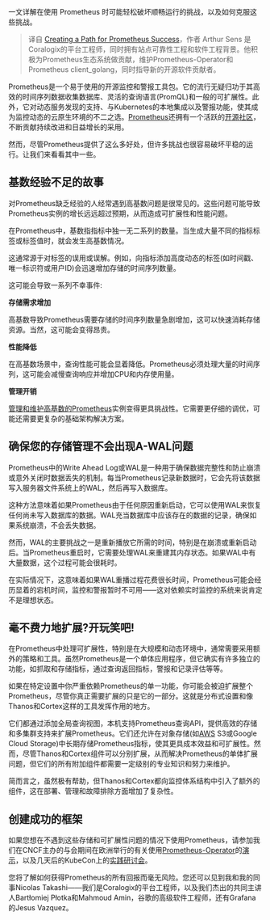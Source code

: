 <!--
title: 规划Prometheus成功之路
cover: https://cdn.thenewstack.io/media/2024/02/fabf2a2f-prometheus-1024x576.jpg
-->

一文详解在使用 Prometheus 时可能轻松破坏顺畅运行的挑战，以及如何克服这些挑战。

> 译自 [Creating a Path for Prometheus Success](https://thenewstack.io/creating-a-path-for-prometheus-success/)，作者 Arthur Sens 是Coralogix的平台工程师，同时拥有站点可靠性工程和软件工程背景。他积极为Prometheus生态系统做贡献，维护Prometheus-Operator和Prometheus client_golang，同时指导新的开源软件贡献者。

Prometheus是一个易于使用的开源监控和警报工具包。它的流行无疑归功于其高效的时间序列数据收集数据库、灵活的查询语言(PromQL)和一般的可扩展性。此外，它对动态服务发现的支持、与Kubernetes的本地集成以及警报功能，使其成为监控动态的云原生环境的不二之选。[Prometheus](https://thenewstack.io/30-pull-requests-later-prometheus-memory-use-is-cut-in-half/)还拥有一个活跃的[开源社区](https://thenewstack.io/the-unique-steps-needed-to-grow-your-open-source-community/)，不断贡献持续改进和日益增长的采用。

然而，尽管Prometheus提供了这么多好处，但许多挑战也很容易破坏平稳的运行。让我们来看看其中一些。

## 基数经验不足的故事

对Prometheus缺乏经验的人经常遇到高基数问题是很常见的。这些问题可能导致Prometheus实例的增长远远超过预期，从而造成可扩展性和性能问题。

在Prometheus中，基数指指标中独一无二系列的数量。当生成大量不同的指标标签或标签值时，就会发生高基数情况。  

这通常源于对标签的误用或误解。例如，向指标添加高度动态的标签(如时间戳、唯一标识符或用户ID)会迅速增加存储的时间序列数量。

这可能会导致一系列不幸事件:

**存储需求增加**

高基数导致Prometheus需要存储的时间序列数量急剧增加，这可以快速消耗存储资源。当然，这可能会变得昂贵。

**性能降低**

在高基数场景中，查询性能可能会显着降低。Prometheus必须处理大量的时间序列，这可能会减慢查询响应并增加CPU和内存使用量。 

**管理开销**

[管理和维护高基数的Prometheus](https://thenewstack.io/grafana-nixes-cortex-support-for-amazon-managed-prometheus/)实例变得更具挑战性。它需要更仔细的调优，可能还需要更复杂的基础架构解决方案。

## 确保您的存储管理不会出现A-WAL问题

Prometheus中的Write Ahead Log或WAL是一种用于确保数据完整性和防止崩溃或意外关闭时数据丢失的机制。每当Prometheus记录新数据时，它会先将该数据写入服务器文件系统上的WAL，然后再写入数据库。

这种方法意味着如果Prometheus由于任何原因重新启动，它可以使用WAL来恢复任何尚未写入数据库的数据。WAL充当数据库中应该存在的数据的记录，确保如果系统崩溃，不会丢失数据。

然而，WAL的主要挑战之一是重新播放它所需的时间，特别是在崩溃或重新启动后。当Prometheus重启时，它需要处理WAL来重建其内存状态。如果WAL中有大量数据，这个过程可能会很耗时。

在实际情况下，这意味着如果WAL重播过程花费很长时间，Prometheus可能会经历显着的宕机时间，监控和警报暂时不可用——这对依赖实时监控的系统来说肯定不是理想状态。

## 毫不费力地扩展?开玩笑吧!

在Prometheus中处理可扩展性，特别是在大规模和动态环境中，通常需要采用额外的策略和工具。虽然Prometheus是一个单体应用程序，但它确实有许多独立的功能，如抓取和存储指标，通过查询返回指标，警报和记录评估等等。

如果在特定设置中你严重依赖Prometheus的单一功能，你可能会被迫扩展整个Prometheus，尽管你真正需要扩展的只是它的一部分。这就是分布式设置和像Thanos和Cortex这样的工具发挥作用的地方。

它们都通过添加全局查询视图，本机支持Prometheus查询API，提供高效的存储和多集群支持来扩展Prometheus。它们还允许在对象存储(如[AWS](https://aws.amazon.com/?utm_content=inline-mention) S3或Google Cloud Storage)中长期存储Prometheus指标，使其更具成本效益和可扩展性。然而，尽管Thanos和Cortex组件可以分别扩展，从而解决Prometheus的单体扩展问题，但它们的所有附加组件都需要一定级别的专业知识和努力来维护。

简而言之，虽然极有帮助，但Thanos和Cortex都向监控体系结构中引入了额外的组件，这在部署、管理和故障排除方面增加了复杂性。

## 创建成功的框架

如果您想在不遇到这些存储和可扩展性问题的情况下使用Prometheus，请参加我们在CNCF主办的与会期间在欧洲举行的有关使用[Prometheus-Operator](https://github.com/prometheus-operator/prometheus-operator)的[演示](https://colocatedeventseu2024.sched.com/event/1YFi8/architecting-growth-scaling-tactics-for-prometheus-metrics-collection-arthur-silva-sens-nicolas-takashi-coralogix)，以及几天后的KubeCon上的[实践研讨会](https://kccnceu2024.sched.com/event/1YkTo)。

您将了解如何获得Prometheus的所有回报而毫无风险。您还可以见到我和我的同事Nicolas Takashi——我们是Coralogix的平台工程师，以及我们杰出的共同主讲人Bartłomiej Płotka和Mahmoud Amin，谷歌的高级软件工程师，还有Grafana的Jesus Vazquez。
